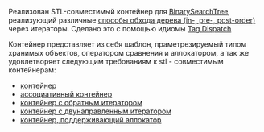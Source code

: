 Реализован STL-совместимый контейнер для [BinarySearchTree](https://en.wikipedia.org/wiki/Binary_search_tree), реализующий различные [способы обхода дерева (in-, pre-, post-order)](https://en.wikipedia.org/wiki/Tree_traversal) через итераторы. Сделано это с помощью идиомы [Tag Dispatch](https://en.wikibooks.org/wiki/More_C%2B%2B_Idioms/Tag_Dispatching)

Контейнер представляет из себя шаблон, праметрезируемый типом хранимых объектов, оператором сравнения и аллокатором, а так же удовлетворяет следующим требованиям к stl - совместимым контейнерам:

  - [контейнер](https://en.cppreference.com/w/cpp/named_req/Container)
  - [ассоциативный контейнер](https://en.cppreference.com/w/cpp/named_req/AssociativeContainer)
  - [контейнер с обратным итератором](https://en.cppreference.com/w/cpp/named_req/ReversibleContainer)
  - [контейнер с двунаправленным итератором](https://en.cppreference.com/w/cpp/named_req/BidirectionalIterator)
  - [контейнер, поддерживающий аллокатор](https://en.cppreference.com/w/cpp/named_req/AllocatorAwareContainer)
